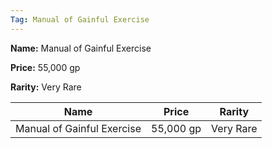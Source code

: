 ```yaml
---
Tag: Manual of Gainful Exercise
---
```


**Name:** Manual of Gainful Exercise

**Price:** 55,000 gp

**Rarity:** Very Rare

| Name     | Price     | Rarity     |
| -------- | --------- | ---------- |
| Manual of Gainful Exercise | 55,000 gp | Very Rare |
